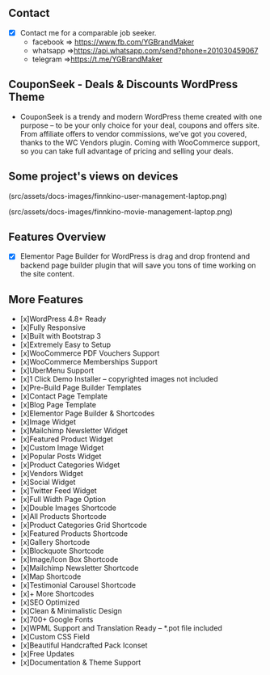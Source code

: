 
## Contact 

- [x] Contact me for a comparable job seeker.
	- facebook => https://www.fb.com/YGBrandMaker
	- whatsapp =>https://api.whatsapp.com/send?phone=201030459067
	- telegram =>https://t.me/YGBrandMaker

##  CouponSeek - Deals & Discounts WordPress Theme


- CouponSeek is a trendy and modern WordPress theme created with one purpose – to be your only choice for your deal, coupons and offers site. From affiliate offers to vendor commissions, we’ve got you covered, thanks to the WC Vendors plugin. Coming with WooCommerce support, so you can take full advantage of pricing and selling your deals.


## Some project's views on devices




(src/assets/docs-images/finnkino-user-management-laptop.png)

(src/assets/docs-images/finnkino-movie-management-laptop.png)



## Features Overview


- [x] Elementor Page Builder for WordPress is drag and drop frontend and backend page builder plugin that will save you tons of time working on the site content.
 

## More Features


- [x]WordPress 4.8+ Ready
- [x]Fully Responsive
- [x]Built with Bootstrap 3
- [x]Extremely Easy to Setup
- [x]WooCommerce PDF Vouchers Support
- [x]WooCommerce Memberships Support
- [x]UberMenu Support
- [x]1 Click Demo Installer – copyrighted images not included
- [x]Pre-Build Page Builder Templates
- [x]Contact Page Template
- [x]Blog Page Template
- [x]Elementor Page Builder & Shortcodes
- [x]Image Widget
- [x]Mailchimp Newsletter Widget
- [x]Featured Product Widget
- [x]Custom Image Widget
- [x]Popular Posts Widget
- [x]Product Categories Widget
- [x]Vendors Widget
- [x]Social Widget
- [x]Twitter Feed Widget
- [x]Full Width Page Option
- [x]Double Images Shortcode
- [x]All Products Shortcode
- [x]Product Categories Grid Shortcode
- [x]Featured Products Shortcode
- [x]Gallery Shortcode
- [x]Blockquote Shortcode
- [x]Image/Icon Box Shortcode
- [x]Mailchimp Newsletter Shortcode
- [x]Map Shortcode
- [x]Testimonial Carousel Shortcode
- [x]+ More Shortcodes
- [x]SEO Optimized
- [x]Clean & Minimalistic Design
- [x]700+ Google Fonts
- [x]WPML Support and Translation Ready – *.pot file included
- [x]Custom CSS Field
- [x]Beautiful Handcrafted Pack Iconset
- [x]Free Updates
- [x]Documentation & Theme Support